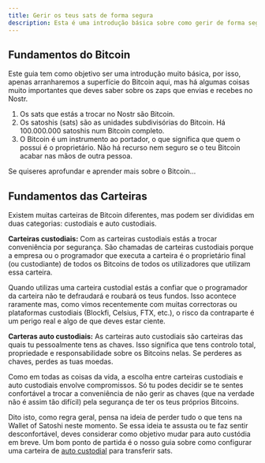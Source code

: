 ```yaml
---
title: Gerir os teus sats de forma segura
description: Esta é uma introdução básica sobre como gerir de forma segura os sats que acumulas através de Zaps no Nostr.
---
```


## Fundamentos do Bitcoin

Este guia tem como objetivo ser uma introdução muito básica, por isso, apenas arranharemos a superfície do Bitcoin aqui, mas há algumas coisas muito importantes que deves saber sobre os zaps que envias e recebes no Nostr.

1. Os sats que estás a trocar no Nostr são Bitcoin.
2. Os satoshis (sats) são as unidades subdivisórias do Bitcoin. Há 100.000.000 satoshis num Bitcoin completo.
3. O Bitcoin é um instrumento ao portador, o que significa que quem o possui é o proprietário. Não há recurso nem seguro se o teu Bitcoin acabar nas mãos de outra pessoa.

Se quiseres aprofundar e aprender mais sobre o Bitcoin...

<!-- TODO: ADD LINK TO BITCOIN 101 SITE -->

## Fundamentos das Carteiras

Existem muitas carteiras de Bitcoin diferentes, mas podem ser divididas em duas categorias: custodiais e auto custodiais.

**Carteiras custodiais:** Com as carteiras custodiais estás a trocar conveniência por segurança. São chamadas de carteiras custodiais porque a empresa ou o programador que executa a carteira é o proprietário final (ou custodiante) de todos os Bitcoins de todos os utilizadores que utilizam essa carteira.

Quando utilizas uma carteira custodial estás a confiar que o programador da carteira não te defraudará e roubará os teus fundos. Isso acontece raramente mas, como vimos recentemente com muitas correctoras ou plataformas custodiais (Blockfi, Celsius, FTX, etc.), o risco da contraparte é um perigo real e algo de que deves estar ciente.

**Carteras auto custodiais:** As carteiras auto custodiais são carteiras das quais tu pessoalmente tens as chaves. Isso significa que tens controlo total, propriedade e responsabilidade sobre os Bitcoins nelas. Se perderes as chaves, perdes as tuas moedas.

Como em todas as coisas da vida, a escolha entre carteiras custodiais e auto custodiais envolve compromissos. Só tu podes decidir se te sentes confortável a trocar a conveniência de não gerir as chaves (que na verdade não é assim tão difícil) pela segurança de ter os teus próprios Bitcoins.

Dito isto, como regra geral, pensa na ideia de perder tudo o que tens na Wallet of Satoshi neste momento. Se essa ideia te assusta ou te faz sentir desconfortável, deves considerar como objetivo mudar para auto custódia em breve. Um bom ponto de partida é o nosso guia sobre como configurar uma carteira de [auto custodial](/pt/guides/sweep-to-self-custody) para transferir sats.
